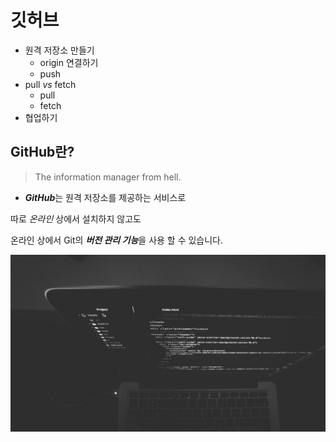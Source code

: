 # 깃허브

- 원격 저장소 만들기
  - origin 연결하기
  - push
- pull *vs* fetch
  - pull
  - fetch
- 협업하기

## GitHub란?

> The information manager from hell.

- ***GitHub***는 원격 저장소를 제공하는 서비스로

따로 *온라인* 상에서 설치하지 않고도

온라인 상에서 Git의 ***버전 관리 기능***을 사용 할 수 있습니다.

![코딩사진](./images/coding.jpg)
